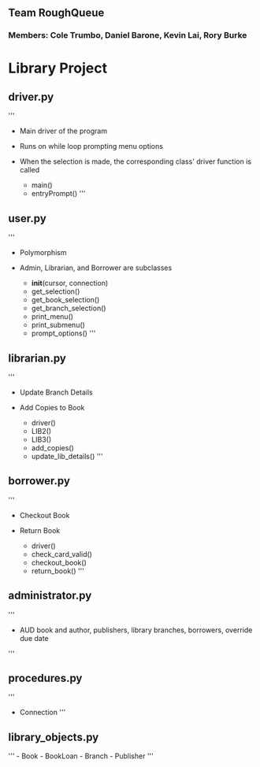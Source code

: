 ## Team RoughQueue
### Members: Cole Trumbo, Daniel Barone, Kevin Lai, Rory Burke

# Library Project

## driver.py
'''
* Main driver of the program
* Runs on while loop prompting menu options
* When the selection is made, the corresponding class' driver function is called

    - main()
    - entryPrompt()
'''

## user.py
'''
* Polymorphism
* Admin, Librarian, and Borrower are subclasses

    - __init__(cursor, connection)
    - get_selection()
    - get_book_selection()
    - get_branch_selection()
    - print_menu()
    - print_submenu()
    - prompt_options()
'''

## librarian.py
'''
* Update Branch Details
* Add Copies to Book

    - driver()
    - LIB2()
    - LIB3()
    - add_copies()
    - update_lib_details()
'''

## borrower.py
'''
* Checkout Book
* Return Book 

    - driver()
    - check_card_valid()
    - checkout_book()
    - return_book()
'''

## administrator.py
'''
* AUD book and author, publishers, library branches, borrowers, override due date

'''

## procedures.py
'''
* Connection
'''

## library_objects.py
'''
    - Book
    - BookLoan
    - Branch
    - Publisher
'''

